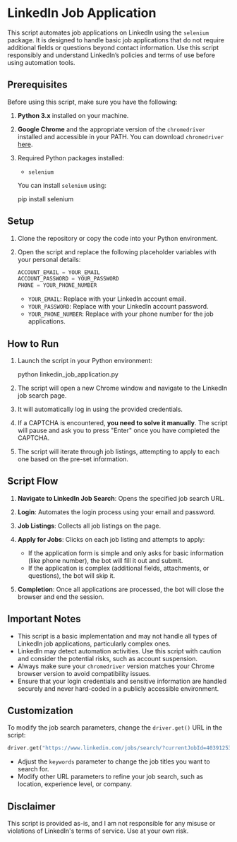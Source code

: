 
# LinkedIn Job Application 

This script automates job applications on LinkedIn using the `selenium` package. It is designed to handle basic job applications that do not require additional fields or questions beyond contact information. Use this script responsibly and understand LinkedIn’s policies and terms of use before using automation tools.

## Prerequisites

Before using this script, make sure you have the following:

1. **Python 3.x** installed on your machine.
2. **Google Chrome** and the appropriate version of the `chromedriver` installed and accessible in your PATH. You can download `chromedriver` [here](https://sites.google.com/chromium.org/driver/).
3. Required Python packages installed:
    - `selenium`
  
    You can install `selenium` using:

    pip install selenium

## Setup

1. Clone the repository or copy the code into your Python environment.

2. Open the script and replace the following placeholder variables with your personal details:

    ```python
    ACCOUNT_EMAIL = YOUR_EMAIL
    ACCOUNT_PASSWORD = YOUR_PASSWORD
    PHONE = YOUR_PHONE_NUMBER
    ```

   - `YOUR_EMAIL`: Replace with your LinkedIn account email.
   - `YOUR_PASSWORD`: Replace with your LinkedIn account password.
   - `YOUR_PHONE_NUMBER`: Replace with your phone number for the job applications.

## How to Run

1. Launch the script in your Python environment:

    python linkedin_job_application.py

2. The script will open a new Chrome window and navigate to the LinkedIn job search page.

3. It will automatically log in using the provided credentials.

4. If a CAPTCHA is encountered, **you need to solve it manually**. The script will pause and ask you to press "Enter" once you have completed the CAPTCHA.

5. The script will iterate through job listings, attempting to apply to each one based on the pre-set information.

## Script Flow

1. **Navigate to LinkedIn Job Search**: Opens the specified job search URL.
   
2. **Login**: Automates the login process using your email and password.

3. **Job Listings**: Collects all job listings on the page.

4. **Apply for Jobs**: Clicks on each job listing and attempts to apply:
   - If the application form is simple and only asks for basic information (like phone number), the bot will fill it out and submit.
   - If the application is complex (additional fields, attachments, or questions), the bot will skip it.

5. **Completion**: Once all applications are processed, the bot will close the browser and end the session.

## Important Notes

- This script is a basic implementation and may not handle all types of LinkedIn job applications, particularly complex ones.
- LinkedIn may detect automation activities. Use this script with caution and consider the potential risks, such as account suspension.
- Always make sure your `chromedriver` version matches your Chrome browser version to avoid compatibility issues.
- Ensure that your login credentials and sensitive information are handled securely and never hard-coded in a publicly accessible environment.

## Customization

To modify the job search parameters, change the `driver.get()` URL in the script:

```python
driver.get("https://www.linkedin.com/jobs/search/?currentJobId=4039125300&f_AL=true&f_E=1%2C2&keywords=junior%20developer&origin=JOB_SEARCH_PAGE_JOB_FILTER&refresh=true")
```

- Adjust the `keywords` parameter to change the job titles you want to search for.
- Modify other URL parameters to refine your job search, such as location, experience level, or company.

## Disclaimer

This script is provided as-is, and I am not responsible for any misuse or violations of LinkedIn's terms of service. Use at your own risk.


